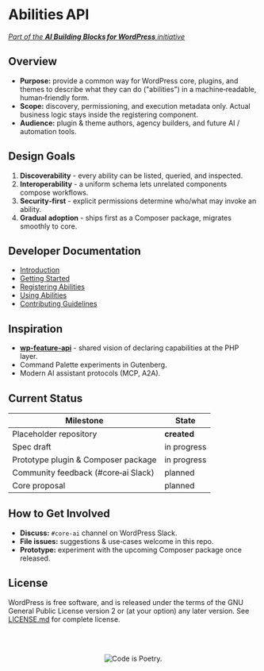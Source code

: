 # Abilities API

[_Part of the **AI Building Blocks for WordPress** initiative_
](https://make.wordpress.org/ai/2025/07/17/ai-building-blocks)

## Overview

- **Purpose:** provide a common way for WordPress core, plugins, and themes to describe what they can do ("abilities") in a machine‑readable, human‑friendly form.
- **Scope:** discovery, permissioning, and execution metadata only. Actual business logic stays inside the registering component.
- **Audience:** plugin & theme authors, agency builders, and future AI / automation tools.

## Design Goals

1. **Discoverability** - every ability can be listed, queried, and inspected.
2. **Interoperability** - a uniform schema lets unrelated components compose workflows.
3. **Security‑first** - explicit permissions determine who/what may invoke an ability.
4. **Gradual adoption** - ships first as a Composer package, migrates smoothly to core.

## Developer Documentation

- [Introduction](docs/1.intro.md)
- [Getting Started](docs/2.getting-started.md)
- [Registering Abilities](docs/3.registering-abilities.md)
- [Using Abilities](docs/4.using-abilities.md)
- [Contributing Guidelines](CONTRIBUTING.md)

## Inspiration

- **[wp‑feature‑api](https://github.com/automattic/wp-feature-api)** - shared vision of declaring capabilities at the PHP layer.
- Command Palette experiments in Gutenberg.
- Modern AI assistant protocols (MCP, A2A).

## Current Status

| Milestone                           | State       |
| ----------------------------------- | ----------- |
| Placeholder repository              | **created** |
| Spec draft                          | in progress |
| Prototype plugin & Composer package | in progress |
| Community feedback (#core‑ai Slack) | planned     |
| Core proposal                       | planned     |

## How to Get Involved

- **Discuss:** `#core-ai` channel on WordPress Slack.
- **File issues:** suggestions & use‑cases welcome in this repo.
- **Prototype:** experiment with the upcoming Composer package once released.

## License

WordPress is free software, and is released under the terms of the GNU General Public License version 2 or (at your option) any later version. See [LICENSE.md](LICENSE.md) for complete license.

<br/><br/><p align="center"><img src="https://s.w.org/style/images/codeispoetry.png?1" alt="Code is Poetry." /></p>
